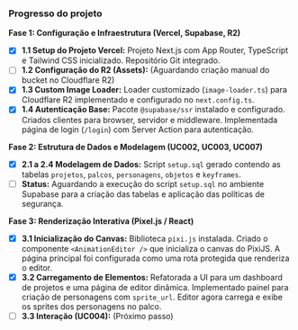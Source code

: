 ### Progresso do projeto

**Fase 1: Configuração e Infraestrutura (Vercel, Supabase, R2)**
- [x] **1.1 Setup do Projeto Vercel:** Projeto Next.js com App Router, TypeScript e Tailwind CSS inicializado. Repositório Git integrado.
- [ ] **1.2 Configuração do R2 (Assets):** (Aguardando criação manual do bucket no Cloudflare R2)
- [x] **1.3 Custom Image Loader:** Loader customizado (`image-loader.ts`) para Cloudflare R2 implementado e configurado no `next.config.ts`.
- [x] **1.4 Autenticação Base:** Pacote `@supabase/ssr` instalado e configurado. Criados clientes para browser, servidor e middleware. Implementada página de login (`/login`) com Server Action para autenticação.

**Fase 2: Estrutura de Dados e Modelagem (UC002, UC003, UC007)**
- [x] **2.1 a 2.4 Modelagem de Dados:** Script `setup.sql` gerado contendo as tabelas `projetos`, `palcos`, `personagens`, `objetos` e `keyframes`.
- [ ] **Status:** Aguardando a execução do script `setup.sql` no ambiente Supabase para a criação das tabelas e aplicação das políticas de segurança.

**Fase 3: Renderização Interativa (Pixel.js / React)**
- [x] **3.1 Inicialização do Canvas:** Biblioteca `pixi.js` instalada. Criado o componente `<AnimationEditor />` que inicializa o canvas do PixiJS. A página principal foi configurada como uma rota protegida que renderiza o editor.
- [x] **3.2 Carregamento de Elementos:** Refatorada a UI para um dashboard de projetos e uma página de editor dinâmica. Implementado painel para criação de personagens com `sprite_url`. Editor agora carrega e exibe os sprites dos personagens no palco.
- [ ] **3.3 Interação (UC004):** (Próximo passo)